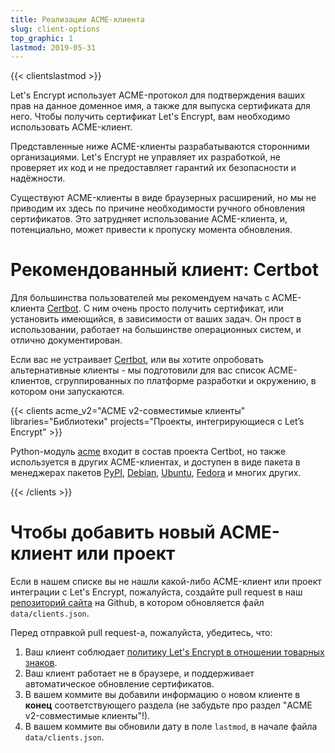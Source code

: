 ```yaml
---
title: Реализации ACME-клиента
slug: client-options
top_graphic: 1
lastmod: 2019-05-31
---
```


{{< clientslastmod >}}

Let's Encrypt использует ACME-протокол для подтверждения ваших прав на данное доменное имя, а также для выпуска сертификата для него. Чтобы получить сертификат Let's Encrypt, вам необходимо использовать ACME-клиент.

Представленные ниже ACME-клиенты разрабатываются сторонними организациями. Let's Encrypt не управляет их разработкой, не проверяет их код и не предоставляет гарантий их безопасности и надёжности.

Существуют ACME-клиенты в виде браузерных расширений, но мы не приводим их здесь по причине необходимости ручного обновления сертификатов. Это затрудняет использование ACME-клиента, и, потенциально, может привести к пропуску момента обновления.

# Рекомендованный клиент: Certbot

Для большинства пользователей мы рекомендуем начать с ACME-клиента [Certbot](https://certbot.eff.org/). С ним очень просто получить сертификат, или установить имеющийся, в зависимости от ваших задач. Он прост в использовании, работает на большинстве операционных систем, и отлично документирован.

Если вас не устраивает [Certbot](https://certbot.eff.org/), или вы хотите опробовать альтернативные клиенты - мы подготовили для вас список ACME-клиентов, сгруппированных по платформе разработки и окружению, в котором они запускаются.

{{< clients acme_v2="ACME v2-совместимые клиенты" libraries="Библиотеки" projects="Проекты, интегрирующиеся с Let’s Encrypt" >}}

Python-модуль [acme](https://github.com/certbot/certbot/tree/master/acme) входит в состав проекта Certbot, но также используется в других ACME-клиентах, и доступен в виде пакета в менеджерах пакетов [PyPI](https://pypi.python.org/pypi/acme), [Debian](https://packages.debian.org/search?keywords=python-acme), [Ubuntu](https://launchpad.net/ubuntu/+source/python-acme), [Fedora](https://bodhi.fedoraproject.org/updates/?packages=python-acme) и многих других.

{{< /clients >}}

# Чтобы добавить новый ACME-клиент или проект

Если в нашем списке вы не нашли какой-либо ACME-клиент или проект интеграции с Let's Encrypt, пожалуйста, создайте pull request в наш [репозиторий сайта](https://github.com/letsencrypt/website/) на Github, в котором обновляется файл `data/clients.json`.

Перед отправкой pull request-а, пожалуйста, убедитесь, что:

1. Ваш клиент соблюдает [политику Let's Encrypt в отношении товарных знаков](https://letsencrypt.org/trademarks/).
1. Ваш клиент работает не в браузере, и поддерживает автоматическое обновление сертификатов.
1. В вашем коммите вы добавили информацию о новом клиенте в **конец** соответствующего раздела (не забудьте про раздел "ACME v2-совместимые клиенты"!).
1. В вашем коммите вы обновили дату в поле `lastmod`, в начале файла `data/clients.json`.
